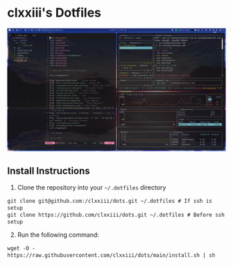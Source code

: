 # clxxiii's Dotfiles

![Desktop Screenshot](https://github.com/clxxiii/dots/blob/main/Screenshots/Desktop.png?raw=true)

## Install Instructions
1. Clone the repository into your `~/.dotfiles` directory
```
git clone git@github.com:/clxxiii/dots.git ~/.dotfiles # If ssh is setup
git clone https://github.com/clxxiii/dots.git ~/.dotfiles # Before ssh setup
```

2. Run the following command:
```
wget -O - https://raw.githubusercontent.com/clxxiii/dots/main/install.sh | sh
```

